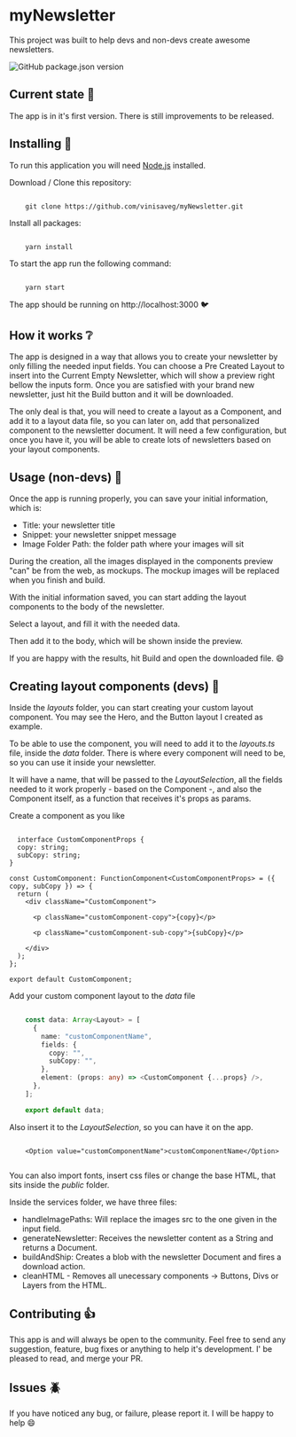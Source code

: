 # myNewsletter

This project was built to help devs and non-devs create awesome newsletters.
 
![GitHub package.json version](https://img.shields.io/github/package-json/v/vinisaveg/myNewsletter?color=%23f5476a)

## Current state :calendar:

The app is in it's first version. There is still improvements to be released.

## Installing :construction:

To run this application you will need [Node.js](https://nodejs.org/en/) installed.

Download / Clone this repository:

```

    git clone https://github.com/vinisaveg/myNewsletter.git

```

Install all packages:

```

    yarn install 

```

To start the app run the following command:

```

    yarn start 

```

The app should be running on http://localhost:3000 :bird:

## How it works :grey_question:

The app is designed in a way that allows you to create your newsletter by only filling the needed input fields. You can choose a Pre Created Layout to insert into the Current Empty Newsletter, which will show a preview right bellow the inputs form. Once you are satisfied with your brand new newsletter, just hit the Build button and it will be downloaded. 

The only deal is that, you will need to create a layout as a Component, and add it to a layout data file, so you can later on, add that personalized component to the newsletter document. It will need a few configuration, but once you have it, you will be able to create lots of newsletters based on your layout components.

## Usage (non-devs) :notebook:

Once the app is running properly, you can save your initial information, which is:

- Title: your newsletter title
- Snippet: your newsletter snippet message
- Image Folder Path: the folder path where your images will sit

During the creation, all the images displayed in the components preview "can" be from the web, as mockups. The mockup images will be replaced when you finish and build.

With the initial information saved, you can start adding the layout components to the body of the newsletter.

Select a layout, and fill it with the needed data.

Then add it to the body, which will be shown inside the preview.

If you are happy with the results, hit Build and open the downloaded file. :smile:

## Creating layout components (devs) :wrench:

Inside the _layouts_ folder, you can start creating your custom layout component. You may see the Hero, and the Button layout I created as example.

To be able to use the component, you will need to add it to the _layouts.ts_ file, inside the _data_ folder. There is where every component will need to be, so you can use it inside your newsletter.

It will have a name, that will be passed to the _LayoutSelection_, all the fields needed to it work properly - based on the Component -, and also the Component itself, as a function that receives it's props as params.

Create a component as you like

```TSX

  interface CustomComponentProps {
  copy: string;
  subCopy: string;
}

const CustomComponent: FunctionComponent<CustomComponentProps> = ({ copy, subCopy }) => {
  return (
    <div className="CustomComponent">
     
      <p className="customComponent-copy">{copy}</p>

      <p className="customComponent-sub-copy">{subCopy}</p>
      
    </div>
  );
};

export default CustomComponent;

```

Add your custom component layout to the _data_ file

```Typescript

    const data: Array<Layout> = [
      {
        name: "customComponentName",
        fields: {
          copy: "",
          subCopy: "",
        },
        element: (props: any) => <CustomComponent {...props} />,
      },
    ];

    export default data;

```

Also insert it to the _LayoutSelection_, so you can have it on the app.

```TSX

    <Option value="customComponentName">customComponentName</Option>


```

You can also import fonts, insert css files or change the base HTML, that sits inside the _public_ folder.

Inside the services folder, we have three files:

- handleImagePaths: Will replace the images src to the one given in the input field.
- generateNewsletter: Receives the newsletter content as a String and returns a Document.
- buildAndShip: Creates a blob with the newsletter Document and fires a download action.
- cleanHTML - Removes all unecessary components -> Buttons, Divs or Layers from the HTML.

## Contributing :+1:

This app is and will always be open to the community. Feel free to send any suggestion, feature, bug fixes or anything to help it's development. I' be pleased to read, and merge your PR.

## Issues :beetle:

If you have noticed any bug, or failure, please report it. I will be happy to help :smile:
